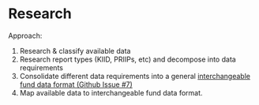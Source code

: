 # Research

Approach:

1.  Research & classify available data
2.  Research report types (KIID, PRIIPs, etc) and decompose into data requirements
3.  Consolidate different data requirements into a general [interchangeable fund data format (Github Issue #7)](https://github.com/melonproject/reporting-thesis/issues/7)
4.  Map available data to interchangeable fund data format.
